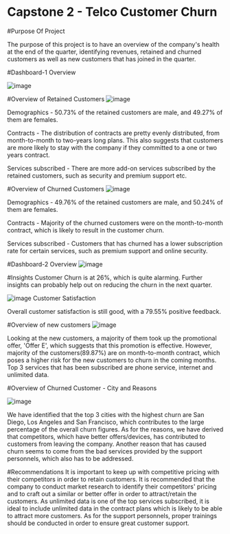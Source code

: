 # Capstone 2 - Telco Customer Churn



#Purpose Of Project

The purpose of this project is to have an overview of the company's health at the end of the quarter, identifying revenues, retained and churned customers as well as new customers that has joined in the quarter.

#Dashboard-1 Overview

![image](https://user-images.githubusercontent.com/34051347/119115343-a94a3300-ba59-11eb-93cc-d31708bc699f.png)


#Overview of Retained Customers
![image](https://user-images.githubusercontent.com/34051347/119116933-507b9a00-ba5b-11eb-8ddd-8752fa00e3f8.png)

Demographics - 50.73% of the retained customers are male, and 49.27% of them are females.

Contracts - The distribution of contracts are pretty evenly distributed, from month-to-month to two-years long plans. This also suggests that customers are more likely to stay with the company if they committed to a one or two years contract.

Services subscribed - There are more add-on services subscribed by the retained customers, such as security and premium support etc.

#Overview of Churned Customers
![image](https://user-images.githubusercontent.com/34051347/119118059-6ccc0680-ba5c-11eb-951d-846891fee6c4.png)

Demographics - 49.76% of the retained customers are male, and 50.24% of them are females.

Contracts - Majority of the churned customers were on the month-to-month contract, which is likely to result in the customer churn.

Services subscribed - Customers that has churned has a lower subscription rate for certain services, such as premium support and online security.

#Dashboard-2 Overview
![image](https://user-images.githubusercontent.com/34051347/119115390-b5ce8b80-ba59-11eb-8d72-e3cd80b483e2.png)

#Insights
Customer Churn is at 26%, which is quite alarming. Further insights can probably help out on reducing the churn in the next quarter.

![image](https://user-images.githubusercontent.com/34051347/119119093-743fdf80-ba5d-11eb-8251-0e82d95d7563.png)
Customer Satisfaction

Overall customer satisfaction is still good, with a 79.55% positive feedback.

#Overview of new customers
![image](https://user-images.githubusercontent.com/34051347/119119226-96396200-ba5d-11eb-9e09-59a0df4c50be.png)

Looking at the new customers, a majority of them took up the promotional offer, 'Offer E', which suggests that this promotion is effective.
However, majority of the customers(89.87%) are on month-to-month contract, which poses a higher risk for the new customers to churn in the coming months.
Top 3 services that has been subscribed are phone service, internet and unlimited data.

#Overview of Churned Customer - City and Reasons

![image](https://user-images.githubusercontent.com/34051347/119119764-16f85e00-ba5e-11eb-92c5-2b2ac435eab5.png)

We have identified that the top 3 cities with the highest churn are San Diego, Los Angeles and San Francisco, which contributes to the large percentage of the overall churn figures. As for the reasons, we have derived that competitors, which have better offers/devices, has contributed to customers from leaving the company. Another reason that has caused churn seems to come from the bad services provided by the support personnels, which also has to be addressed.


#Recommendations
It is important to keep up with competitive pricing with their competitors in order to retain customers. It is recommended that the company to conduct market research to identify their competitors' pricing and to craft out a similar or better offer in order to attract/retain the customers. As unlimited data is one of the top services subscribed, it is ideal to include unlimited data in the contract plans which is likely to be able to attract more customers. As for the support personnels, proper trainings should be conducted in order to ensure great customer support.











